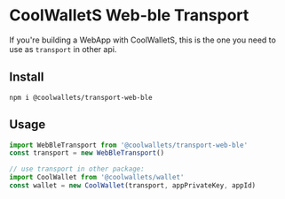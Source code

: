 # CoolWalletS Web-ble Transport

If you're building a WebApp with CoolWalletS, this is the one you need to use as `transport` in other api.

## Install

```shell
npm i @coolwallets/transport-web-ble
```

## Usage

```javascript
import WebBleTransport from '@coolwallets/transport-web-ble'
const transport = new WebBleTransport()

// use transport in other package:
import CoolWallet from '@coolwallets/wallet'
const wallet = new CoolWallet(transport, appPrivateKey, appId)

```
